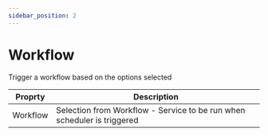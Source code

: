 ```yaml
---
sidebar_position: 2
---
```


# Workflow

Trigger a workflow based on the options selected

| Proprty  | Description                                                             |
| -------- | ----------------------------------------------------------------------- |
| Workflow | Selection from Workflow - Service to be run when scheduler is triggered |
